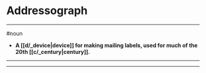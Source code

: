 # Addressograph
---
#noun
- **A [[d/_device|device]] for making mailing labels, used for much of the 20th [[c/_century|century]].**
---
---
